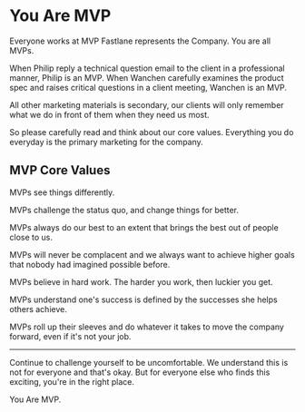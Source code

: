# You Are MVP

Everyone works at MVP Fastlane represents the Company. You are all MVPs.

When Philip reply a technical question email to the client in a professional manner, Philip is an MVP.
When Wanchen carefully examines the product spec and raises critical questions in a client meeting, Wanchen is an MVP. 

All other marketing materials is secondary, 
our clients will only remember what we do in front of them when they need us most.

So please carefully read and think about our core values. 
Everything you do everyday is the primary marketing for the company.


## MVP Core Values

MVPs see things differently.

MVPs challenge the status quo, and change things for better.

MVPs always do our best to an extent that brings the best out of people close to us.

MVPs will never be complacent and we always want to achieve higher goals that nobody had imagined possible before.

MVPs believe in hard work. The harder you work, then luckier you get.

MVPs understand one's success is defined by the successes she helps others achieve.

MVPs roll up their sleeves and do whatever it takes to move the company forward, even if it's not your job.

---

Continue to challenge yourself to be uncomfortable. 
We understand this is not for everyone and that's okay. 
But for everyone else who finds this exciting, you're in the right place.

You Are MVP.
